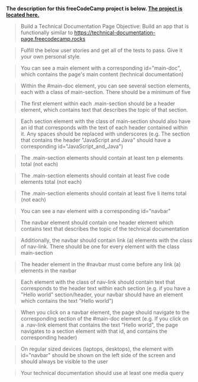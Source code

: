 **The description for this freeCodeCamp project is below. [The project is located here.](https://codepen.io/3y3l3ss0ur0b0r0s/full/jOKYpzL)**

>Build a Technical Documentation Page
>Objective: Build an app that is functionally similar to https://technical-documentation-page.freecodecamp.rocks

>Fulfill the below user stories and get all of the tests to pass. Give it your own personal style.

> You can see a main element with a corresponding id="main-doc", which contains the page's main content (technical documentation)

> Within the #main-doc element, you can see several section elements, each with a class of main-section. There should be a minimum of five

> The first element within each .main-section should be a header element, which contains text that describes the topic of that section.

> Each section element with the class of main-section should also have an id that corresponds with the text of each header contained within it. Any spaces should be replaced with underscores (e.g. The section that contains the header "JavaScript and Java" should have a corresponding id="JavaScript_and_Java")

> The .main-section elements should contain at least ten p elements total (not each)

> The .main-section elements should contain at least five code elements total (not each)

> The .main-section elements should contain at least five li items total (not each)

> You can see a nav element with a corresponding id="navbar"

> The navbar element should contain one header element which contains text that describes the topic of the technical documentation

> Additionally, the navbar should contain link (a) elements with the class of nav-link. There should be one for every element with the class main-section

> The header element in the #navbar must come before any link (a) elements in the navbar

> Each element with the class of nav-link should contain text that corresponds to the header text within each section (e.g. if you have a "Hello world" section/header, your navbar should have an element which contains the text "Hello world")

> When you click on a navbar element, the page should navigate to the corresponding section of the #main-doc element (e.g. If you click on a .nav-link element that contains the text "Hello world", the page navigates to a section element with that id, and contains the corresponding header)

> On regular sized devices (laptops, desktops), the element with id="navbar" should be shown on the left side of the screen and should always be visible to the user

> Your technical documentation should use at least one media query

